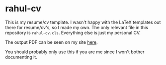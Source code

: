 rahul-cv
========

This is my resume/cv template. I wasn't happy with the LaTeX templates out there
for resume/cv's, so I made my own. The only relevant file in this repository is
`rahul-cv.cls`. Everything else is just my personal CV.

The output PDF can be seen on my site
[here](http://rahul.sh/files/rahulparhi_cv.pdf).

You should probably only use this if you are me since I won't bother documenting
it.
